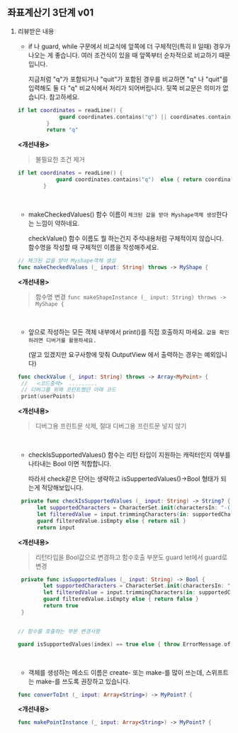 ## 좌표계산기 3단계 v01

1. 리뷰받은 내용

   - if 나 guard, while 구문에서 비교식에 앞쪽에 더 구체적인(특히 II 일때) 경우가 나오는 게 좋습니다. 여러 조건식이 있을 때 앞쪽부터 순차적으로 비교하기 때문입니다.

     지금처럼 "q"가 포함되거나 "quit"가 포함된 경우를 비교하면 "q" 나 "quit"를 입력해도 둘 다 "q" 비교식에서 처리가 되어버립니다. 뒷쪽 비교문은 의미가 없습니다. 참고하세요.

   ```swift
   if let coordinates = readLine() {
                guard coordinates.contains("q") || coordinates.contains("quit") else { return coordinates}
            }
            return "q"
   ```

   **<개선내용>**

   > 불필요한 조건 제거

   ```swift
   if let coordinates = readLine() {
               guard coordinates.contains("q")  else { return coordinates}
           }
   ```

   ​

   - makeCheckedValues() 함수 이름이 `체크된 값을 받아 Myshape객체 생성`한다는 느낌이 약하네요.

     checkValue() 함수 이름도 뭘 하는건지 주석내용처럼 구체적이지 않습니다. 함수명을 작성할 때 구체적인 이름을 작성해주세요.

   ```swift
   // 체크된 값을 받아 Myshape객체 생성
   func makeCheckedValues (_ input: String) throws -> MyShape {
   ```

   **<개선내용>**

   > 함수명 변경  ```func makeShapeInstance (_ input: String) throws -> MyShape {```

   ​

   - 앞으로 작성하는 모든 객체 내부에서 print()를 직접 호출하지 마세요. `값을 확인하려면 디버거를 활용하세요.`

     (알고 있겠지만 요구사항에 맞춰 OutputView 에서 출력하는 경우는 예외입니다)

   ```swift
   func checkValue (_ input: String) throws -> Array<MyPoint> {
    //   <코드중략>  .........
    // 디버그를 위해 프린트했던 아래 코드
    print(userPoints)
   ```

   **<개선내용>**

   > 디버그용 프린트문 삭제, 절대 디버그용 프린트문 넣지 않기

   ​

   - checkIsSupportedValues() 함수는 리턴 타입이 지원하는 캐릭터인지 여부를 나타내는 Bool 이면 적합합니다.

     따라서 check같은 단어는 생략하고 isSuppertedValues()->Bool 형태가 되는게 적당해보입니다.

   ```swift
    private func checkIsSupportedValues (_ input: String) -> String? {
         let supportedCharacters = CharacterSet.init(charactersIn: "-(),0123456789")
         let filteredValue = input.trimmingCharacters(in: supportedCharacters)
         guard filteredValue.isEmpty else { return nil }
         return input
   ```

   **<개선내용>**

   > 리턴타입을 Bool값으로 변경하고 함수호출 부분도 guard let에서 guard로 변경

   ```swift
    private func isSupportedValues (_ input: String) -> Bool {
           let supportedCharacters = CharacterSet.init(charactersIn: "-(),0123456789")
           let filteredValue = input.trimmingCharacters(in: supportedCharacters)
           guard filteredValue.isEmpty else { return false }
           return true
    }


   // 함수를 호출하는 부분 변경사항

   guard isSupportedValues(index) == true else { throw ErrorMessage.ofValueIsNotInt}
   ```

   ​

   * 객체를 생성하는 메소드 이름은 create- 또는 make-를 많이 쓰는데, 스위프트는 make-를 쓰도록 권장하고 있습니다.

   ```swift
   func converToInt (_ input: Array<String>) -> MyPoint? {
   ```

   **<개선내용>**

   ```swift
   func makePointInstance (_ input: Array<String>) -> MyPoint? {
   ```

   ​